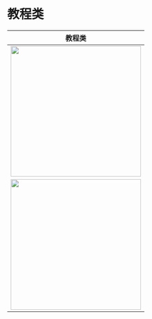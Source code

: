 # 教程类

**教程类** |
:---: |
<a href="https://github.com/GcsSloop/AndroidNote/blob/master/Course/HowToUsePlantUMLInAS.md" target="_blank"><img src="http://ww4.sinaimg.cn/large/005Xtdi2jw1f2iwjcu945j30rs0dw41f.jpg" width=300 /></a> |
<a href="https://github.com/GcsSloop/AndroidNote/blob/master/Course/ReleaseLibraryByJitPack.md" target="_blank"><img src="http://ww2.sinaimg.cn/large/005Xtdi2jw1f2iwkgdkugj30rs0dwgoi.jpg" width=300 /></a> |
